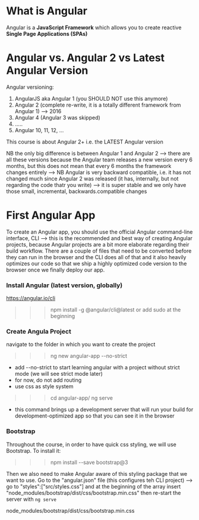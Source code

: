 # What is Angular

Angular is a **JavaScript Framework** which allows you to create reactive **Single Page Applications (SPAs)**

# Angular vs. Angular 2 vs Latest Angular Version
Angular versioning:
1. AngularJS aka Angular 1 (you SHOULD NOT use this anymore)
2. Angular 2 (complete re-write, it is a totally different framework from Angular 1) --> 2016
3. Angular 4 (Angular 3 was skipped)
4. .....
5. Angular 10, 11, 12, ...

This course is about Angular 2+ i.e. the LATEST Angular version

NB the only big difference is between Angular 1 and Angular 2 --> there are all these versions because the Angular team releases a new version every 6 months, but this does not mean that every 6 months the framework changes entirely --> NB Angular is very backward compatible, i.e. it has not changed much since Angular 2 was released (it has, internally, but not regarding the code thatr you write) --> it is super stable and we only have those small, incremental, backwards.compatible changes

# First Angular App
To create an Angular app, you should use the official Angular command-line interface, CLI --> this is the recommended and best way of creating Angular projects, because Angular projects are a bit more elaborate regarding their build workflow. There are a couple of files that need to be converted before they can run in the browser and the CLI does all of that and it also heavily optimizes our code so that we ship a highly optimized code version to the browser once we finally deploy our app.

### Install Angular (latest version, globally)

https://angular.io/cli

>>> npm install -g @angular/cli@latest
or add sudo at the beginning

### Create Angula Project
navigate to the folder in which you want to create the project

>>> ng new angular-app --no-strict
- add --no-strict to start learning angular with a project without strict mode (we will see strict mode later)
- for now, do not add routing
- use css as style system

>>> cd angular-app/
>>> ng serve
- this command brings up a development server that will run your build for development-optimized app so that you can see it in the browser


### Bootstrap
Throughout the course, in order to have quick css styling, we will use Bootstrap. To install it:
>>> npm install --save bootstrap@3

Then we also need to make Angular aware of this styling package that we want to use. Go to the "angular.json" file (this configures teh CLI project) --> go to "styles":["src/styles.css"] and at the beginning of the array insert "node_modules/bootstrap/dist/css/bootstrap.min.css" then re-start the server with `ng serve`

node_modules/bootstrap/dist/css/bootstrap.min.css